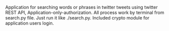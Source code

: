 Application for searching words or phrases in twitter tweets using twitter REST API, Application-only-authorization. All process work by terminal from search.py file. Just run it like ./search.py. Included crypto module for application users login.
